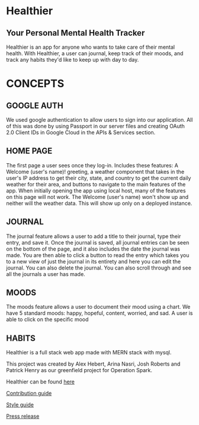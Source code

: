 # Healthier
## Your Personal Mental Health Tracker
Healthier is an app for anyone who wants to take care of their mental health. With Healthier, a user can journal, keep track of their moods, and track any habits they'd like to keep up with day to day.

# CONCEPTS
## GOOGLE AUTH
We used google authentication to allow users to sign into our application. All of this was done by using Passport in our server files and creating OAuth 2.0 Client IDs in Google Cloud in the APIs & Services section.

## HOME PAGE
The first page a user sees once they log-in.
Includes these features: A Welcome (user's name)! greeting, a weather component that takes in the user's IP address to get their city, state, and country to get the current daily weather for their area, and buttons to navigate to the main features of the app.
When initially opening the app using local host, many of the features on this page will not work. The Welcome (user's name) won't show up and neither will the weather data. This will show up only on a deployed instance.

## JOURNAL
The journal feature allows a user to add a title to their journal, type their entry, and save it. Once the journal is saved, all journal entries can be seen on the bottom of the page, and it also includes the date the journal was made. You are then able to click a button to read the entry which takes you to a new view of just the journal in its entirety and here you can edit the journal. You can also delete the journal. You can also scroll through and see all the journals a user has made.

## MOODS
The moods feature allows a user to document their mood using a chart. We have 5 standard moods: happy, hopeful, content, worried, and sad. A user is able to click on the specific mood 

## HABITS

Healthier is a full stack web app made with MERN stack with mysql.

This project was created by Alex Hebert, Arina Nasri, Josh Roberts and Patrick Henry as our greenfield project for Operation Spark.

Healthier can be found [here](http://ec2-54-183-105-132.us-west-1.compute.amazonaws.com:8000/)

[Contribution guide](./CONRIBUTING.md)

[Style guide](./STYLE-GUIDE.md)

[Press release](./_PRESS-RELEASE.md)


